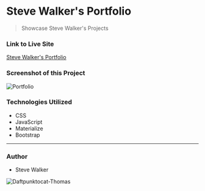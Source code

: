 # Steve Walker's Portfolio

>Showcase Steve Walker's Projects

### Link to Live Site

[Steve Walker's Portfolio](https://captnwalker.github.io/Portfolio2/ "Portfolio")

### Screenshot of this Project

![Portfolio](https://www.dropbox.com/s/zk8el13noswqr88/screenshot.gif?dl=0 "Portfolio")

### Technologies Utilized

* CSS
* JavaScript
* Materialize
* Bootstrap

----

### Author

* Steve Walker

![Daftpunktocat-Thomas](https://octodex.github.com/images/daftpunktocat-thomas.gif)